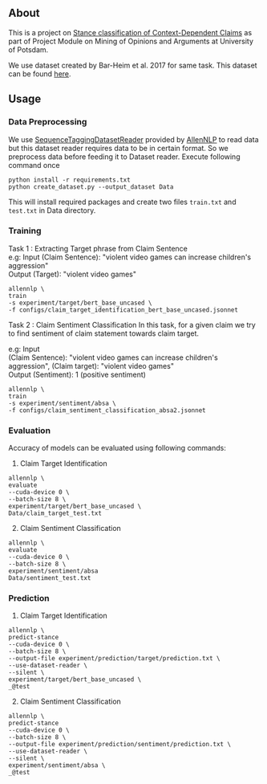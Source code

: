 ## About

This is a project on [Stance classification of Context-Dependent
Claims](https://aclanthology.org/E17-1024.pdf) as part of 
Project Module on Mining of Opinions and Arguments at University of Potsdam.

We use dataset created by Bar-Heim et al. 2017 for same task. This dataset
can be found [here](https://research.ibm.com/haifa/dept/vst/files/IBM_Debater_(R)_CS_EACL-2017.v1.zip).
## Usage

### Data Preprocessing
We use [SequenceTaggingDatasetReader](https://docs.allennlp.org/main/api/data/dataset_readers/sequence_tagging/)
provided by [AllenNLP](https://allennlp.org) to read data but this dataset reader 
requires data to be in certain format. So we preprocess data 
before feeding it to Dataset reader.  Execute following command 
once 
```
python install -r requirements.txt
python create_dataset.py --output_dataset Data
``` 
This will install required packages and create two files `train.txt` and `test.txt` in Data directory.  



### Training
Task 1 : Extracting Target phrase from Claim Sentence  
e.g: 
Input (Claim Sentence): "violent video games can increase children's aggression"  
Output (Target): "violent video games"
```
allennlp \
train
-s experiment/target/bert_base_uncased \
-f configs/claim_target_identification_bert_base_uncased.jsonnet

```

Task 2 : Claim Sentiment Classification
In this task, for a given claim we try to find sentiment 
of claim statement towards claim target.

e.g: Input  
(Claim Sentence): "violent video games can increase 
children's aggression", (Claim target): "violent 
video games"  
Output (Sentiment): 1 (positive sentiment)

```
allennlp \
train
-s experiment/sentiment/absa \
-f configs/claim_sentiment_classification_absa2.jsonnet

```

### Evaluation

Accuracy of models can be evaluated using following 
commands:

1. Claim Target Identification
```
allennlp \
evaluate
--cuda-device 0 \
--batch-size 8 \
experiment/target/bert_base_uncased \
Data/claim_target_test.txt
```

2. Claim Sentiment Classification

```
allennlp \
evaluate
--cuda-device 0 \
--batch-size 8 \
experiment/sentiment/absa
Data/sentiment_test.txt
```

### Prediction


1. Claim Target Identification
```
allennlp \
predict-stance
--cuda-device 0 \
--batch-size 8 \
--output-file experiment/prediction/target/prediction.txt \
--use-dataset-reader \
--silent \
experiment/target/bert_base_uncased \
_@test
```

2. Claim Sentiment Classification

```
allennlp \
predict-stance
--cuda-device 0 \
--batch-size 8 \
--output-file experiment/prediction/sentiment/prediction.txt \
--use-dataset-reader \
--silent \
experiment/sentiment/absa \
_@test
```

